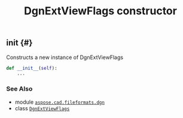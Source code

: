 ﻿---
title: DgnExtViewFlags constructor
second_title: Aspose.CAD for Python via .NET API References
description: 
type: docs
weight: 10
url: /python-net/aspose.cad.fileformats.dgn/dgnextviewflags/__init__/
is_root: false
---

## __init__ {#}

Constructs a new instance of DgnExtViewFlags



```python
def __init__(self):
    ...
```





### See Also
* module [`aspose.cad.fileformats.dgn`](../../)
* class [`DgnExtViewFlags`](/cad/python-net/aspose.cad.fileformats.dgn/dgnextviewflags)
